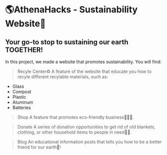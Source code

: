 # 🌎AthenaHacks - Sustainability Website🍃
## Your go-to stop to sustaining our earth TOGETHER!

In this project, we made a website that promotes sustainability. You will find:

> Recyle Center♻️
A feature of the website that educate you how to recyle different recylable materials, such as:
- Glass
- Compost 
- Plastic
- Aluminum
- Batteries

> Shop
A feature that promotes eco-friendly business👩🏻‍💼.

> Donate
A series of donation opportunities to get rid of old blankets, clothing, or other household items to people in need🙌🏻.

> Blog
An educational information posts that tells you how to be a better friend for our earth🌱!

